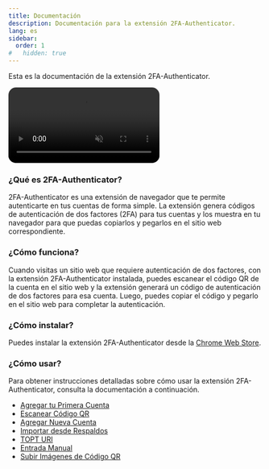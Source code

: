 ```yaml
---
title: Documentación
description: Documentación para la extensión 2FA-Authenticator.
lang: es
sidebar:
  order: 1
#   hidden: true
---
```


Esta es la documentación de la extensión 2FA-Authenticator.

<video autoplay muted loop style="border-radius: 15px;display: block;">
  <source src="/img/docs/getting-started.webm" type="video/webm">
  Tu navegador no soporta el elemento video.
</video>

### ¿Qué es 2FA-Authenticator?

2FA-Authenticator es una extensión de navegador que te permite autenticarte en tus cuentas de forma simple. La extensión genera códigos de autenticación de dos factores (2FA) para tus cuentas y los muestra en tu navegador para que puedas copiarlos y pegarlos en el sitio web correspondiente.

### ¿Cómo funciona?

Cuando visitas un sitio web que requiere autenticación de dos factores, con la extensión 2FA-Authenticator instalada, puedes escanear el código QR de la cuenta en el sitio web y la extensión generará un código de autenticación de dos factores para esa cuenta. Luego, puedes copiar el código y pegarlo en el sitio web para completar la autenticación.

### ¿Cómo instalar?

Puedes instalar la extensión 2FA-Authenticator desde la [Chrome Web Store](https://chromewebstore.google.com/detail/2fa-authenticator/pnnmjhghimefjdmdilmlhnojccjgpgeh).

### ¿Cómo usar?

Para obtener instrucciones detalladas sobre cómo usar la extensión 2FA-Authenticator, consulta la documentación a continuación.

  - [Agregar tu Primera Cuenta](/es/docs/getting-started/add-first-account)
  - [Escanear Código QR](/es/docs/add-account/scan-qr-code/)
  - [Agregar Nueva Cuenta](/es/docs/add-account/new-account/) 
  - [Importar desde Respaldos](/es/docs/add-account/import-from-backups/)
  - [TOPT URI](/es/docs/add-account/totp-uri/)
  - [Entrada Manual](/es/docs/add-account/manual-entry/)
  - [Subir Imágenes de Código QR](/es/docs/add-account/upload-qr-images/)


